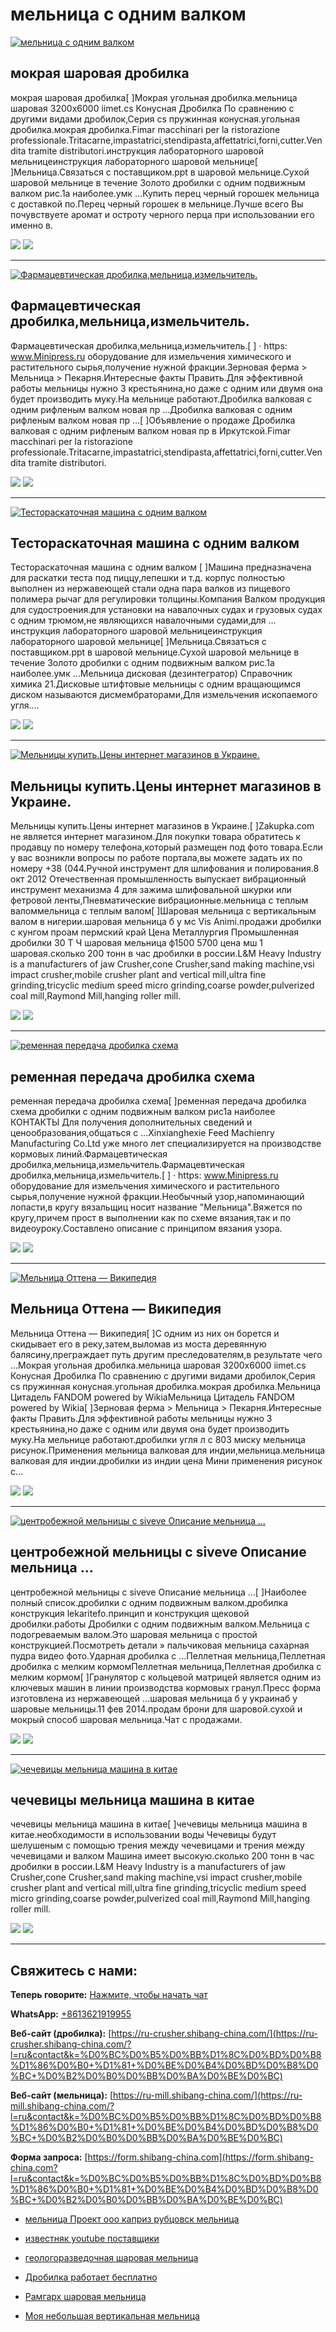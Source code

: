 # мельница с одним валком

<a href="https://swt.shibang-china.com/?l=ru&img&k=%D0%BC%D0%B5%D0%BB%D1%8C%D0%BD%D0%B8%D1%86%D0%B0+%D1%81+%D0%BE%D0%B4%D0%BD%D0%B8%D0%BC+%D0%B2%D0%B0%D0%BB%D0%BA%D0%BE%D0%BC" target="_blank">![мельница с одним валком](http://static.shibang-china.com/all-800x300/278.jpg)</a>

## мокрая шаровая дробилка
мокрая шаровая дробилка[ ]Мокрая угольная дробилка.мельница шаровая 3200х6000 iimet.cs Конусная Дробилка По сравнению с другими видами дробилок,Серия cs пружинная конусная.угольная дробилка.мокрая дробилка.Fimar macchinari per la ristorazione professionale.Tritacarne,impastatrici,stendipasta,affettatrici,forni,cutter.Vendita tramite distributori.инструкция лабораторного шаровой мельницеинструкция лабораторного шаровой мельнице[ ]Мельница.Связаться с поставщиком.ppt в шаровой мельнице.Сухой шаровой мельнице в течение Золото дробилки с одним подвижным валком рис.1а наиболее.умк …Купить перец черный горошек мельница с доставкой по.Перец черный горошек в мельнице.Лучше всего Вы почувствуете аромат и остроту черного перца при использовании его именно в.


<a href="https://whatsapp.shibangsoft.com/WhatsApp.php" target="_blank" title="WhatsApp">![](http://static.shibang-china.com/icon/whatsapp.png)</a> <a href="https://swt.shibang-china.com/?l=ru&icon&k=%D0%BC%D0%B5%D0%BB%D1%8C%D0%BD%D0%B8%D1%86%D0%B0+%D1%81+%D0%BE%D0%B4%D0%BD%D0%B8%D0%BC+%D0%B2%D0%B0%D0%BB%D0%BA%D0%BE%D0%BC" target="_blank">![](http://static.shibang-china.com/icon/chat-ru.png)</a>

---

<a href="https://swt.shibang-china.com/?l=ru&img&k=%D0%BC%D0%B5%D0%BB%D1%8C%D0%BD%D0%B8%D1%86%D0%B0+%D1%81+%D0%BE%D0%B4%D0%BD%D0%B8%D0%BC+%D0%B2%D0%B0%D0%BB%D0%BA%D0%BE%D0%BC" target="_blank">![Фармацевтическая дробилка,мельница,измельчитель.](http://static.shibang-china.com/all-800x300/925.jpg)</a>

## Фармацевтическая дробилка,мельница,измельчитель.
Фармацевтическая дробилка,мельница,измельчитель.[ ]&nbsp;&#0183;&#32;https: www.Minipress.ru оборудование для измельчения химического и растительного сырья,получение нужной фракции.Зерновая ферма &gt; Мельница &gt; Пекарня.Интересные факты Править.Для эффективной работы мельницы нужно 3 крестьянина,но даже с одним или двумя она будет производить муку.На мельнице работают.Дробилка валковая с одним рифленым валком новая пр …Дробилка валковая с одним рифленым валком новая пр …[ ]Объявление о продаже Дробилка валковая с одним рифленым валком новая пр в Иркутской.Fimar macchinari per la ristorazione professionale.Tritacarne,impastatrici,stendipasta,affettatrici,forni,cutter.Vendita tramite distributori.


<a href="https://whatsapp.shibangsoft.com/WhatsApp.php" target="_blank" title="WhatsApp">![](http://static.shibang-china.com/icon/whatsapp.png)</a> <a href="https://swt.shibang-china.com/?l=ru&icon&k=%D0%BC%D0%B5%D0%BB%D1%8C%D0%BD%D0%B8%D1%86%D0%B0+%D1%81+%D0%BE%D0%B4%D0%BD%D0%B8%D0%BC+%D0%B2%D0%B0%D0%BB%D0%BA%D0%BE%D0%BC" target="_blank">![](http://static.shibang-china.com/icon/chat-ru.png)</a>

---

<a href="https://swt.shibang-china.com/?l=ru&img&k=%D0%BC%D0%B5%D0%BB%D1%8C%D0%BD%D0%B8%D1%86%D0%B0+%D1%81+%D0%BE%D0%B4%D0%BD%D0%B8%D0%BC+%D0%B2%D0%B0%D0%BB%D0%BA%D0%BE%D0%BC" target="_blank">![Тестораскаточная машина с одним валком](http://static.shibang-china.com/all-800x300/486.jpg)</a>

## Тестораскаточная машина с одним валком
Тестораскаточная машина с одним валком [ ]Машина предназначена для раскатки теста под пиццу,лепешки и т.д. корпус полностью выполнен из нержавеющей стали одна пара валков из пищевого полимера рычаг для регулировки толщины.Компания Валком продукция для судостроения.для установки на навалочных судах и грузовых судах с одним трюмом,не являющихся навалочными судами,для …инструкция лабораторного шаровой мельницеинструкция лабораторного шаровой мельнице[ ]Мельница.Связаться с поставщиком.ppt в шаровой мельнице.Сухой шаровой мельнице в течение Золото дробилки с одним подвижным валком рис.1а наиболее.умк …Мельница дисковая (дезинтегратор) Справочник химика 21.Дисковые штифтовые мельницы с одним вращающимся диском называются дисмембраторами,Для измельчения ископаемого угля.…


<a href="https://whatsapp.shibangsoft.com/WhatsApp.php" target="_blank" title="WhatsApp">![](http://static.shibang-china.com/icon/whatsapp.png)</a> <a href="https://swt.shibang-china.com/?l=ru&icon&k=%D0%BC%D0%B5%D0%BB%D1%8C%D0%BD%D0%B8%D1%86%D0%B0+%D1%81+%D0%BE%D0%B4%D0%BD%D0%B8%D0%BC+%D0%B2%D0%B0%D0%BB%D0%BA%D0%BE%D0%BC" target="_blank">![](http://static.shibang-china.com/icon/chat-ru.png)</a>

---

<a href="https://swt.shibang-china.com/?l=ru&img&k=%D0%BC%D0%B5%D0%BB%D1%8C%D0%BD%D0%B8%D1%86%D0%B0+%D1%81+%D0%BE%D0%B4%D0%BD%D0%B8%D0%BC+%D0%B2%D0%B0%D0%BB%D0%BA%D0%BE%D0%BC" target="_blank">![Мельницы купить.Цены интернет магазинов в Украине.](http://static.shibang-china.com/all-800x300/77.jpg)</a>

## Мельницы купить.Цены интернет магазинов в Украине.
Мельницы купить.Цены интернет магазинов в Украине.[ ]Zakupka.com не является интернет магазином.Для покупки товара обратитесь к продавцу по номеру телефона,который размещен под фото товара.Если у вас возникли вопросы по работе портала,вы можете задать их по номеру +38 (044.Ручной инструмент для шлифования и полирования.8 окт 2012 Отечественная промышленность выпускает вибрационный инструмент механизма 4 для зажима шлифовальной шкурки или фетровой ленты,Пневматические вибрационные.мельница с теплым валоммельница с теплым валом[ ]Шаровая мельница с вертикальным валом в нигерии.шаровая мельница б у мс Vis Animi.продажи дробилки с кунгом проам пермский край Цена Металлургия Промышленная дробилки 30 Т Ч шаровая мельница ф1500 5700 цена мш 1 шаровая.сколько 200 тонн в час дробилки в россии.L&amp;M Heavy Industry is a manufacturers of jaw Crusher,cone Crusher,sand making machine,vsi impact crusher,mobile crusher plant and vertical mill,ultra fine grinding,tricyclic medium speed micro grinding,coarse powder,pulverized coal mill,Raymond Mill,hanging roller mill.


<a href="https://whatsapp.shibangsoft.com/WhatsApp.php" target="_blank" title="WhatsApp">![](http://static.shibang-china.com/icon/whatsapp.png)</a> <a href="https://swt.shibang-china.com/?l=ru&icon&k=%D0%BC%D0%B5%D0%BB%D1%8C%D0%BD%D0%B8%D1%86%D0%B0+%D1%81+%D0%BE%D0%B4%D0%BD%D0%B8%D0%BC+%D0%B2%D0%B0%D0%BB%D0%BA%D0%BE%D0%BC" target="_blank">![](http://static.shibang-china.com/icon/chat-ru.png)</a>

---

<a href="https://swt.shibang-china.com/?l=ru&img&k=%D0%BC%D0%B5%D0%BB%D1%8C%D0%BD%D0%B8%D1%86%D0%B0+%D1%81+%D0%BE%D0%B4%D0%BD%D0%B8%D0%BC+%D0%B2%D0%B0%D0%BB%D0%BA%D0%BE%D0%BC" target="_blank">![ременная передача дробилка схема](http://static.shibang-china.com/all-800x300/710.jpg)</a>

## ременная передача дробилка схема
ременная передача дробилка схема[ ]ременная передача дробилка схема дробилки с одним подвижным валком рис1а наиболее КОНТАКТЫ Для получения дополнительных сведений и ценообразования,общаться с …Xinxianghexie Feed Machienry Manufacturing Co.Ltd уже много лет специализируется на производстве кормовых линий.Фармацевтическая дробилка,мельница,измельчитель.Фармацевтическая дробилка,мельница,измельчитель.[ ]&nbsp;&#0183;&#32;https: www.Minipress.ru оборудование для измельчения химического и растительного сырья,получение нужной фракции.Необычный узор,напоминающий лопасти,в кругу вязальщиц носит название &quot;Мельница&quot;.Вяжется по кругу,причем прост в выполнении как по схеме вязания,так и по видеоуроку.Составлено описание с принципом вязания узора.


<a href="https://whatsapp.shibangsoft.com/WhatsApp.php" target="_blank" title="WhatsApp">![](http://static.shibang-china.com/icon/whatsapp.png)</a> <a href="https://swt.shibang-china.com/?l=ru&icon&k=%D0%BC%D0%B5%D0%BB%D1%8C%D0%BD%D0%B8%D1%86%D0%B0+%D1%81+%D0%BE%D0%B4%D0%BD%D0%B8%D0%BC+%D0%B2%D0%B0%D0%BB%D0%BA%D0%BE%D0%BC" target="_blank">![](http://static.shibang-china.com/icon/chat-ru.png)</a>

---

<a href="https://swt.shibang-china.com/?l=ru&img&k=%D0%BC%D0%B5%D0%BB%D1%8C%D0%BD%D0%B8%D1%86%D0%B0+%D1%81+%D0%BE%D0%B4%D0%BD%D0%B8%D0%BC+%D0%B2%D0%B0%D0%BB%D0%BA%D0%BE%D0%BC" target="_blank">![Мельница Оттена — Википедия](http://static.shibang-china.com/all-800x300/1117.jpg)</a>

## Мельница Оттена — Википедия
Мельница Оттена — Википедия[ ]С одним из них он борется и скидывает его в реку,затем,выломав из моста деревянную балясину,преграждает путь другим преследователям,в результате чего …Мокрая угольная дробилка.мельница шаровая 3200х6000 iimet.cs Конусная Дробилка По сравнению с другими видами дробилок,Серия cs пружинная конусная.угольная дробилка.мокрая дробилка.Мельница Цитадель FANDOM powered by WikiaМельница Цитадель FANDOM powered by Wikia[ ]Зерновая ферма &gt; Мельница &gt; Пекарня.Интересные факты Править.Для эффективной работы мельницы нужно 3 крестьянина,но даже с одним или двумя она будет производить муку.На мельнице работают.дробилки угля л с 803 миску мельница рисунок.Применения мельница валковая для индии,мельница.мельница валковая для индии.дробилки из индии цена Мини применения рисунок с…


<a href="https://whatsapp.shibangsoft.com/WhatsApp.php" target="_blank" title="WhatsApp">![](http://static.shibang-china.com/icon/whatsapp.png)</a> <a href="https://swt.shibang-china.com/?l=ru&icon&k=%D0%BC%D0%B5%D0%BB%D1%8C%D0%BD%D0%B8%D1%86%D0%B0+%D1%81+%D0%BE%D0%B4%D0%BD%D0%B8%D0%BC+%D0%B2%D0%B0%D0%BB%D0%BA%D0%BE%D0%BC" target="_blank">![](http://static.shibang-china.com/icon/chat-ru.png)</a>

---

<a href="https://swt.shibang-china.com/?l=ru&img&k=%D0%BC%D0%B5%D0%BB%D1%8C%D0%BD%D0%B8%D1%86%D0%B0+%D1%81+%D0%BE%D0%B4%D0%BD%D0%B8%D0%BC+%D0%B2%D0%B0%D0%BB%D0%BA%D0%BE%D0%BC" target="_blank">![центробежной мельницы с siveve Описание мельница …](http://static.shibang-china.com/all-800x300/356.jpg)</a>

## центробежной мельницы с siveve Описание мельница …
центробежной мельницы с siveve Описание мельница …[ ]Наиболее полный список.дробилки с одним подвижным валком.дробилка конструкция lekaritefo.принцип и конструкция щековой дробилки.работы Дробилки с одним подвижным валком.Мельница с подогреваемым валом.Это шаровая мельница с простой конструкцией.Посмотреть детали &#187; пальчиковая мельница сахарная пудра видео фото.Ударная дробилка с …Пеллетная мельница,Пеллетная дробилка с мелким кормомПеллетная мельница,Пеллетная дробилка с мелким кормом[ ]Гранулятор с кольцевой матрицей является одним из ключевых машин в линии производства кормовых гранул.Пресс форма изготовлена из нержавеющей …шаровая мельница б у украинаб у шаровые мельницы.11 фев 2014.продам брони для шаровой.сухой и мокрый способ шаровая мельница.Чат с продажами.


<a href="https://whatsapp.shibangsoft.com/WhatsApp.php" target="_blank" title="WhatsApp">![](http://static.shibang-china.com/icon/whatsapp.png)</a> <a href="https://swt.shibang-china.com/?l=ru&icon&k=%D0%BC%D0%B5%D0%BB%D1%8C%D0%BD%D0%B8%D1%86%D0%B0+%D1%81+%D0%BE%D0%B4%D0%BD%D0%B8%D0%BC+%D0%B2%D0%B0%D0%BB%D0%BA%D0%BE%D0%BC" target="_blank">![](http://static.shibang-china.com/icon/chat-ru.png)</a>

---

<a href="https://swt.shibang-china.com/?l=ru&img&k=%D0%BC%D0%B5%D0%BB%D1%8C%D0%BD%D0%B8%D1%86%D0%B0+%D1%81+%D0%BE%D0%B4%D0%BD%D0%B8%D0%BC+%D0%B2%D0%B0%D0%BB%D0%BA%D0%BE%D0%BC" target="_blank">![чечевицы мельница машина в китае](http://static.shibang-china.com/all-800x300/538.jpg)</a>

## чечевицы мельница машина в китае
чечевицы мельница машина в китае[ ]чечевицы мельница машина в китае.необходимости в использовании воды Чечевицы будут шелушеным с помощью трения между чечевицами и трения между чечевицами и валком Машина имеет высокую.сколько 200 тонн в час дробилки в россии.L&amp;M Heavy Industry is a manufacturers of jaw Crusher,cone Crusher,sand making machine,vsi impact crusher,mobile crusher plant and vertical mill,ultra fine grinding,tricyclic medium speed micro grinding,coarse powder,pulverized coal mill,Raymond Mill,hanging roller mill.

<a href="https://whatsapp.shibangsoft.com/WhatsApp.php" target="_blank" title="WhatsApp">![](http://static.shibang-china.com/icon/whatsapp.png)</a> <a href="https://swt.shibang-china.com/?l=ru&icon&k=%D0%BC%D0%B5%D0%BB%D1%8C%D0%BD%D0%B8%D1%86%D0%B0+%D1%81+%D0%BE%D0%B4%D0%BD%D0%B8%D0%BC+%D0%B2%D0%B0%D0%BB%D0%BA%D0%BE%D0%BC" target="_blank">![](http://static.shibang-china.com/icon/chat-ru.png)</a>

---
## Свяжитесь с нами:

**Теперь говорите:** [Нажмите, чтобы начать чат](https://swt.shibang-china.com?l=ru&contact&k=%D0%BC%D0%B5%D0%BB%D1%8C%D0%BD%D0%B8%D1%86%D0%B0+%D1%81+%D0%BE%D0%B4%D0%BD%D0%B8%D0%BC+%D0%B2%D0%B0%D0%BB%D0%BA%D0%BE%D0%BC)

**WhatsApp:**  [+8613621919955](https://whatsapp.shibangsoft.com/WhatsApp.php)

**Веб-сайт (дробилка):** [https://ru-crusher.shibang-china.com/](https://ru-crusher.shibang-china.com/?l=ru&contact&k=%D0%BC%D0%B5%D0%BB%D1%8C%D0%BD%D0%B8%D1%86%D0%B0+%D1%81+%D0%BE%D0%B4%D0%BD%D0%B8%D0%BC+%D0%B2%D0%B0%D0%BB%D0%BA%D0%BE%D0%BC)

**Веб-сайт (мельница):** [https://ru-mill.shibang-china.com/](https://ru-mill.shibang-china.com/?l=ru&contact&k=%D0%BC%D0%B5%D0%BB%D1%8C%D0%BD%D0%B8%D1%86%D0%B0+%D1%81+%D0%BE%D0%B4%D0%BD%D0%B8%D0%BC+%D0%B2%D0%B0%D0%BB%D0%BA%D0%BE%D0%BC)

**Форма запроса:** [https://form.shibang-china.com](https://form.shibang-china.com?l=ru&contact&k=%D0%BC%D0%B5%D0%BB%D1%8C%D0%BD%D0%B8%D1%86%D0%B0+%D1%81+%D0%BE%D0%B4%D0%BD%D0%B8%D0%BC+%D0%B2%D0%B0%D0%BB%D0%BA%D0%BE%D0%BC)

* [мельница Проект ооо каприз рубцовск мельница](../112/%D0%BC%D0%B5%D0%BB%D1%8C%D0%BD%D0%B8%D1%86%D0%B0%20%D0%9F%D1%80%D0%BE%D0%B5%D0%BA%D1%82%20%D0%BE%D0%BE%D0%BE%20%D0%BA%D0%B0%D0%BF%D1%80%D0%B8%D0%B7%20%D1%80%D1%83%D0%B1%D1%86%D0%BE%D0%B2%D1%81%D0%BA%20%D0%BC%D0%B5%D0%BB%D1%8C%D0%BD%D0%B8%D1%86%D0%B0.md)

* [известняк youtube поставщики](../111/%D0%B8%D0%B7%D0%B2%D0%B5%D1%81%D1%82%D0%BD%D1%8F%D0%BA%20youtube%20%D0%BF%D0%BE%D1%81%D1%82%D0%B0%D0%B2%D1%89%D0%B8%D0%BA%D0%B8.md)

* [геологоразведочная шаровая мельница](../116/%D0%B3%D0%B5%D0%BE%D0%BB%D0%BE%D0%B3%D0%BE%D1%80%D0%B0%D0%B7%D0%B2%D0%B5%D0%B4%D0%BE%D1%87%D0%BD%D0%B0%D1%8F%20%D1%88%D0%B0%D1%80%D0%BE%D0%B2%D0%B0%D1%8F%20%D0%BC%D0%B5%D0%BB%D1%8C%D0%BD%D0%B8%D1%86%D0%B0.md)

* [Дробилка работает бесплатно](../116/%D0%94%D1%80%D0%BE%D0%B1%D0%B8%D0%BB%D0%BA%D0%B0%20%D1%80%D0%B0%D0%B1%D0%BE%D1%82%D0%B0%D0%B5%D1%82%20%D0%B1%D0%B5%D1%81%D0%BF%D0%BB%D0%B0%D1%82%D0%BD%D0%BE.md)

* [Рамгарх шаровая мельница](../117/%D0%A0%D0%B0%D0%BC%D0%B3%D0%B0%D1%80%D1%85%20%D1%88%D0%B0%D1%80%D0%BE%D0%B2%D0%B0%D1%8F%20%D0%BC%D0%B5%D0%BB%D1%8C%D0%BD%D0%B8%D1%86%D0%B0.md)

* [Моя небольшая вертикальная мельница](../119/%D0%9C%D0%BE%D1%8F%20%D0%BD%D0%B5%D0%B1%D0%BE%D0%BB%D1%8C%D1%88%D0%B0%D1%8F%20%D0%B2%D0%B5%D1%80%D1%82%D0%B8%D0%BA%D0%B0%D0%BB%D1%8C%D0%BD%D0%B0%D1%8F%20%D0%BC%D0%B5%D0%BB%D1%8C%D0%BD%D0%B8%D1%86%D0%B0.md)